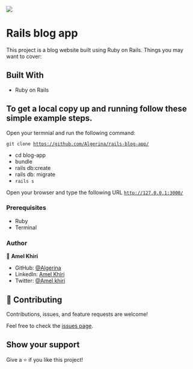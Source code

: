 ![](https://img.shields.io/badge/Microverse-blueviolet)
# Rails blog app

This project is a blog website built using Ruby on Rails.
Things you may want to cover:

## Built With

- Ruby on Rails


## To get a local copy up and running follow these simple example steps.

Open your termnial and run the following command:

<code>git clone https://github.com/Algerina/rails-blog-app/</code>
 - cd blog-app
 - bundle
 - rails db:create
 - rails db: migrate
 - <code>rails s</code> <br>

 Open your browser and type the following URL <code>http://127.0.0.1:3000/</code>


### Prerequisites

- Ruby
- Terminal

### Author


👤 **Amel Khiri**

- GitHub: [@Algerina](https://github.com/Algerina)
- LinkedIn: [Amel Khiri](https://linkedin.com/in/amel-khiri-qahwadji-37a550135)
- Twitter: [@Amel khiri](https://twitter.com/AmalQahwadji)


## 🤝 Contributing

Contributions, issues, and feature requests are welcome!

Feel free to check the [issues page](Algerina/rails-blog-app/).

## Show your support

Give a ⭐️ if you like this project!
